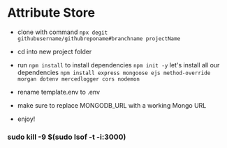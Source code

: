 # Attribute Store

- clone with command `npx degit githubusername/githubreponame#branchname projectName`

- cd into new project folder

- run `npm install` to install dependencies  `npm init -y`
let's install all our dependencies `npm install express mongoose ejs method-override morgan dotenv mercedlogger cors nodemon`


- rename template.env to .env

- make sure to replace MONGODB_URL with a working Mongo URL

- enjoy!





### sudo kill -9 $(sudo lsof -t -i:3000)
